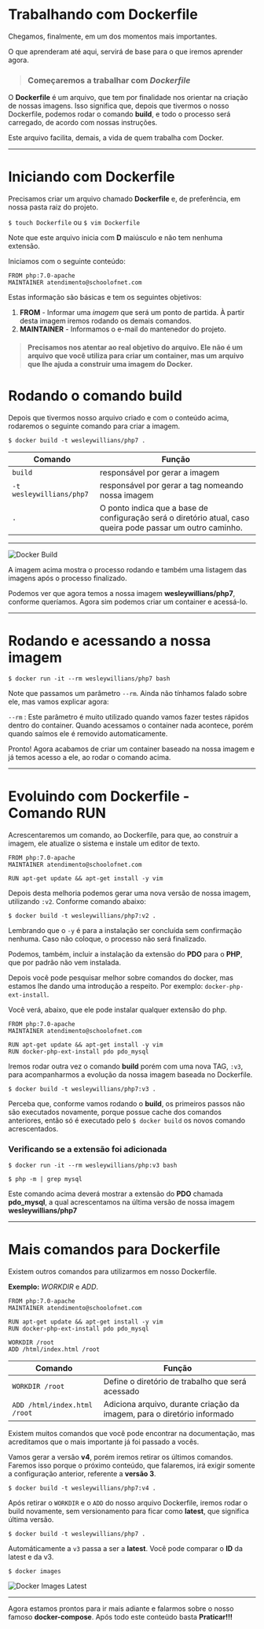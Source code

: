 # Trabalhando com Dockerfile

Chegamos, finalmente, em um dos momentos mais importantes.

O que aprenderam até aqui, servirá de base para o que iremos aprender agora.

> ### Começaremos a trabalhar com _Dockerfile_

O **Dockerfile** é um arquivo, que tem por finalidade nos orientar na criação de nossas imagens. Isso significa que, depois que tivermos o nosso Dockerfile, podemos rodar o comando **build**, e todo o processo será carregado, de acordo com nossas instruções.

Este arquivo facilita, demais, a vida de quem trabalha com Docker.

***

# Iniciando com Dockerfile

Precisamos criar um arquivo chamado **Dockerfile** e, de preferência, em nossa pasta raiz do projeto.

`$ touch Dockerfile` ou `$ vim Dockerfile`

Note que este arquivo inicia com **D** maiúsculo e não tem nenhuma extensão.

Iniciamos com o seguinte conteúdo:

```
FROM php:7.0-apache
MAINTAINER atendimento@schoolofnet.com
```

Estas informação são básicas e tem os seguintes objetivos:

1. **FROM** - Informar uma _imagem_ que será um ponto de partida. À partir desta imagem iremos rodando os demais comandos.
2. **MAINTAINER** - Informamos o e-mail do mantenedor do projeto.

> #### Precisamos nos atentar ao real objetivo do arquivo. Ele não é um arquivo que você utiliza para criar um container, mas um arquivo que lhe ajuda a construir uma imagem do **Docker**.

# Rodando o comando build

Depois que tivermos nosso arquivo criado e com o conteúdo acima, rodaremos o seguinte comando para criar a imagem.

`$ docker build -t wesleywillians/php7 .`

Comando | Função
------- | ------
`build` | responsável por gerar a imagem
`-t wesleywillians/php7` | responsável por gerar a tag nomeando nossa imagem
`.` | O ponto indica que a base de configuração será o diretório atual, caso queira pode passar um outro caminho.

***

![Docker Build](./images/docker-build.png "Docker Build")

A imagem acima mostra o processo rodando e também uma listagem das imagens após o processo finalizado.

Podemos ver que agora temos a nossa imagem **wesleywillians/php7**, conforme queríamos. Agora sim podemos criar um container e acessá-lo.

***

# Rodando e acessando a nossa imagem

`$ docker run -it --rm wesleywillians/php7 bash`

Note que passamos um parâmetro `--rm`. Ainda não tínhamos falado sobre ele, mas vamos explicar agora:
 
 `--rm` :  Este parâmetro é muito utilizado quando vamos fazer testes rápidos dentro do container. Quando acessamos o container nada acontece, porém quando saímos ele é removido automaticamente.
  
Pronto! Agora acabamos de criar um container baseado na nossa imagem e já temos acesso a ele, ao rodar o comando acima.
  
***
  
# Evoluindo com Dockerfile - Comando RUN
  
Acrescentaremos um comando, ao Dockerfile, para que, ao construir a imagem, ele atualize o sistema e instale um editor de texto.

```
FROM php:7.0-apache
MAINTAINER atendimento@schoolofnet.com

RUN apt-get update && apt-get install -y vim
```

Depois desta melhoria podemos gerar uma nova versão de nossa imagem, utilizando `:v2`. Conforme comando abaixo:

`$ docker build -t wesleywillians/php7:v2 .`
  
Lembrando que o `-y` é para a instalação ser concluída sem confirmação nenhuma. Caso não coloque, o processo não será finalizado.

Podemos, também, incluir a instalação da extensão do **PDO** para o **PHP**, que por padrão não vem instalada.
  
Depois você pode pesquisar melhor sobre comandos do docker, mas estamos lhe dando uma introdução a respeito. Por exemplo: `docker-php-ext-install`.
  
Você verá, abaixo, que ele pode instalar qualquer extensão do php.
  
```
FROM php:7.0-apache
MAINTAINER atendimento@schoolofnet.com

RUN apt-get update && apt-get install -y vim
RUN docker-php-ext-install pdo pdo_mysql
```

Iremos rodar outra vez o comando **build** porém com uma nova TAG, `:v3`, para acompanharmos a evolução da nossa imagem baseada no Dockerfile.

`$ docker build -t wesleywillians/php7:v3 .`

Perceba que, conforme vamos rodando o **build**, os primeiros passos não são executados novamente, porque possue cache dos comandos anteriores, então só é executado pelo `$ docker build` os novos comando acrescentados.

### Verificando se a extensão foi adicionada

`$ docker run -it --rm wesleywillians/php:v3 bash`

`$ php -m | grep mysql`

Este comando acima deverá mostrar a extensão do **PDO** chamada **pdo_mysql**, a qual acrescentamos na última versão de nossa imagem **wesleywillians/php7**

***

# Mais comandos para Dockerfile

Existem outros comandos para utilizarmos em nosso Dockerfile.

**Exemplo:** _WORKDIR_ e _ADD_.

```
FROM php:7.0-apache
MAINTAINER atendimento@schoolofnet.com

RUN apt-get update && apt-get install -y vim
RUN docker-php-ext-install pdo pdo_mysql

WORKDIR /root
ADD /html/index.html /root
```

Comando | Função
------- | ------
`WORKDIR /root` | Define o diretório de trabalho que será acessado
`ADD /html/index.html /root` | Adiciona arquivo, durante criação da imagem, para o diretório informado

Existem muitos comandos que você pode encontrar na documentação, mas acreditamos que o mais importante já foi passado a vocês.

Vamos gerar a versão **v4**, porém iremos retirar os últimos comandos. Faremos isso porque o próximo conteúdo, que falaremos, irá exigir somente a configuração anterior, referente a **versão 3**.

`$ docker build -t wesleywillians/php7:v4 .`

Após retirar o `WORKDIR` e o `ADD` do nosso arquivo Dockerfile, iremos rodar o build novamente, sem versionamento para ficar como **latest**, que significa última versão.

`$ docker build -t wesleywillians/php7 .`

Automáticamente a `v3` passa a ser a **latest**. Você pode comparar o **ID** da latest e da v3.

`$ docker images`

![Docker Images Latest](./images/docker-build-latest.png "Docker Images Latest")

***

Agora estamos prontos para ir mais adiante e falarmos sobre o nosso famoso **docker-compose**. Após todo este conteúdo basta **Praticar!!!**



